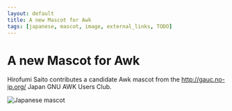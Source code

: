 ```yaml
---
layout: default
title: A new Mascot for Awk
tags: [japanese, mascot, image, external_links, TODO]
---
```


A new Mascot for Awk
====================

Hirofumi Saito contributes a candidate Awk mascot from the
<http://gauc.no-ip.org/> Japan GNU AWK Users Club.

![Japanese mascot](http://lawker.googlecode.com/svn/fridge/share/img/japanawk.jpg)
